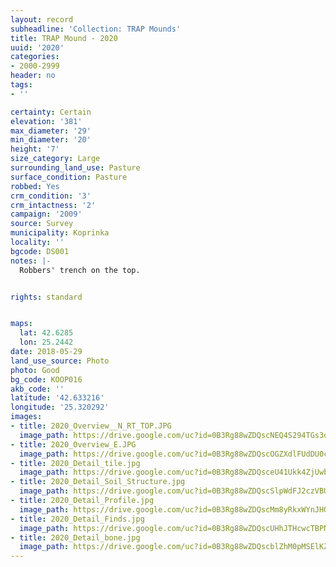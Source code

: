 ```yaml
---
layout: record
subheadline: 'Collection: TRAP Mounds'
title: TRAP Mound - 2020
uuid: '2020'
categories:
- 2000-2999
header: no
tags:
- ''

certainty: Certain
elevation: '381'
max_diameter: '29'
min_diameter: '20'
height: '7'
size_category: Large
surrounding_land_use: Pasture
surface_condition: Pasture
robbed: Yes
crm_condition: '3'
crm_intactness: '2'
campaign: '2009'
source: Survey
municipality: Koprinka
locality: ''
bgcode: DS001
notes: |-
  Robbers' trench on the top.


rights: standard


maps:
  lat: 42.6285
  lon: 25.2442
date: 2018-05-29
land_use_source: Photo
photo: Good
bg_code: KOOP016
akb_code: ''
latitude: '42.633216'
longitude: '25.320292'
images:
- title: 2020_Overview__N_RT_TOP.JPG
  image_path: https://drive.google.com/uc?id=0B3Rg88wZDQscNEQ4S294TGs3dVk
- title: 2020_Overview_E.JPG
  image_path: https://drive.google.com/uc?id=0B3Rg88wZDQscOGZXdlFUdDU0cms
- title: 2020_Detail_tile.jpg
  image_path: https://drive.google.com/uc?id=0B3Rg88wZDQsceU41Ukk4ZjUwbUU
- title: 2020_Detail_Soil_Structure.jpg
  image_path: https://drive.google.com/uc?id=0B3Rg88wZDQscSlpWdFJ2czVBUEE
- title: 2020_Detail_Profile.jpg
  image_path: https://drive.google.com/uc?id=0B3Rg88wZDQscMm8yRkxWYnJHQkU
- title: 2020_Detail_Finds.jpg
  image_path: https://drive.google.com/uc?id=0B3Rg88wZDQscUHhJTHcwcTBPNmc
- title: 2020_Detail_bone.jpg
  image_path: https://drive.google.com/uc?id=0B3Rg88wZDQscblZhM0pMSElKZjA
---
```

